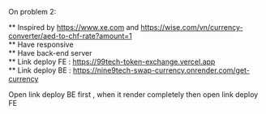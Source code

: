 On problem 2:<br>

** Inspired by https://www.xe.com and https://wise.com/vn/currency-converter/aed-to-chf-rate?amount=1 <br>
** Have responsive <br>
** Have back-end server <br>
** Link deploy FE : https://99tech-token-exchange.vercel.app <br>
** Link deploy BE : https://nine9tech-swap-currency.onrender.com/get-currency<br>

Open link deploy BE first , when it render completely then open link deploy FE
